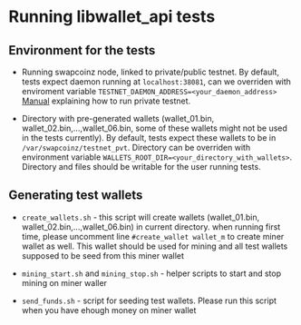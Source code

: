 # Running libwallet_api tests

## Environment for the tests
* Running swapcoinz node, linked to private/public testnet. 
  By default, tests expect daemon running at ```localhost:38081```,
  can we overriden with enviroment variable ```TESTNET_DAEMON_ADDRESS=<your_daemon_address>```
  [Manual](https://github.com/moneroexamples/private-testnet) explaining how to run private testnet.

* Directory with pre-generated wallets
  (wallet_01.bin, wallet_02.bin,...,wallet_06.bin, some of these wallets might not be used in the tests currently). 
  By default, tests expect these wallets to be in ```/var/swapcoinz/testnet_pvt```. 
  Directory can be overriden with environment variable ```WALLETS_ROOT_DIR=<your_directory_with_wallets>```.
  Directory and files should be writable for the user running tests.


## Generating test wallets
* ```create_wallets.sh``` - this script will create wallets (wallet_01.bin, wallet_02.bin,...,wallet_06.bin) in current directory. 
  when running first time, please uncomment line ```#create_wallet wallet_m``` to create miner wallet as well. 
  This wallet should be used for mining and all test wallets supposed to be seed from this miner wallet

* ```mining_start.sh``` and ```mining_stop.sh``` - helper scripts to start and stop mining on miner waller

* ```send_funds.sh``` - script for seeding test wallets. Please run this script when you have ehough money on miner wallet

